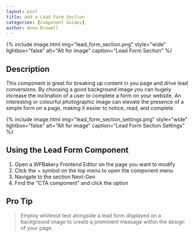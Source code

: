 ```yaml
---
layout: post
title: Add a Lead Form Section
categories: [Component Guides]
author: Anna Browell
---
```

{% include image.html img="lead_form_section.png" style="wide" lightbox="false" alt="Alt for image" caption="Lead Form Section" %}


## Description

This component is great for breaking up content in you page and drive lead conversions. By choosing a good background image you can hugely increase the inclination of a user to complete a form on your website. An interesting or colourful photographic image can elevate the presence of a simple form on a page, making it easier to notice, read, and complete.

{% include image.html img="lead_form_section_settings.png" style="wide" lightbox="false" alt="Alt for image" caption="Lead Form Section Settings" %}


## Using the Lead Form Component


1. Open a WPBakery Frontend Editor on the page you want to modify
2. Click the + symbol on the top menu to open the component menu
3. Navigate to the section Next-Gen
4. Find the "CTA component" and click the option


## Pro Tip
> Employ whiteout text alongside a lead form displayed on a background image to create a prominent message within the design of your page.


